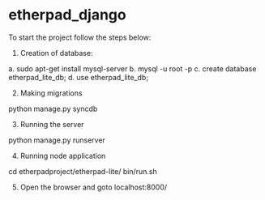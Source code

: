 # etherpad_django

To start the project follow the steps below:

1. Creation of database:

a. sudo apt-get install mysql-server
b. mysql -u root -p
c. create database etherpad_lite_db;
d. use etherpad_lite_db;

2. Making migrations

python manage.py syncdb

3. Running the server

python manage.py runserver

4. Running node application

cd etherpadproject/etherpad-lite/ 
bin/run.sh

5. Open the browser and goto localhost:8000/

